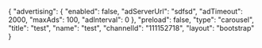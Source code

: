 {
    "advertising": {
        "enabled": false,
        "adServerUrl": "sdfsd",
        "adTimeout": 2000,
        "maxAds": 100,
        "adInterval": 0
    },
    "preload": false,
    "type": "carousel",
    "title": "test",
    "name": "test",
    "channelId": "111152718",
    "layout": "bootstrap"
}
